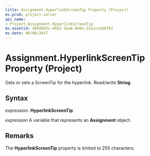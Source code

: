 ```yaml
---
title: Assignment.HyperlinkScreenTip Property (Project)
ms.prod: project-server
api_name:
- Project.Assignment.HyperlinkScreenTip
ms.assetid: 48b8b03c-4662-3ea8-646e-22a1ce268f81
ms.date: 06/08/2017
---
```



# Assignment.HyperlinkScreenTip Property (Project)

Gets or sets a ScreenTip for the hyperlink. Read/write  **String**.


## Syntax

 _expression_. **HyperlinkScreenTip**

 _expression_ A variable that represents an **Assignment** object.


## Remarks

The  **HyperlinkScreenTip** property is limited to 255 characters.


